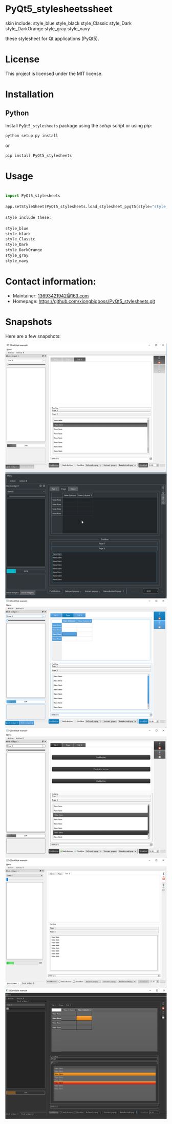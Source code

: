 PyQt5_stylesheetssheet
==================
skin include:
style_blue
style_black
style_Classic
style_Dark
style_DarkOrange
style_gray
style_navy


these stylesheet for Qt applications (PyQt5).


License
===========

This project is licensed under the MIT license.


Installation
==============

Python
-----------

Install ``PyQt5_stylesheets`` package using the *setup* script or using *pip*:

```bash
python setup.py install
```

or

```bash
pip install PyQt5_stylesheets
```

Usage
============
```Python

import PyQt5_stylesheets

app.setStyleSheet(PyQt5_stylesheets.load_stylesheet_pyqt5(style="style_black"))

style include these:

style_blue
style_black
style_Classic
style_Dark
style_DarkOrange
style_gray
style_navy
```

Contact information:
=========================

  - Maintainer: 13693421942@163.com
  - Homepage: https://github.com/xiongbigboss/PyQt5_stylesheets.git


Snapshots
=================

Here are a few snapshots:

![alt text](/screenshots/example.png "example")
![alt text](/screenshots/example1.png "example1")
![alt text](/screenshots/example2.png "example2")
![alt text](/screenshots/example3.png "example3")
![alt text](/screenshots/example4.png "example4")
![alt text](/screenshots/example5.png "example5")

